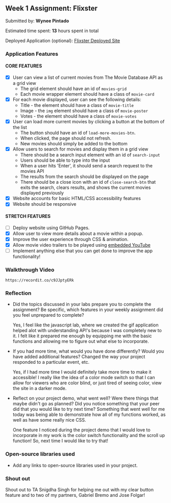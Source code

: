 ## Week 1 Assignment: Flixster

Submitted by: **Wynee Pintado**

Estimated time spent: **13** hours spent in total

Deployed Application (optional): [Flixster Deployed Site](ADD_LINK_HERE)

### Application Features

#### CORE FEATURES

- [x] User can view a list of current movies from The Movie Database API as a grid view
  - The grid element should have an id of `movies-grid`
  - Each movie wrapper element should have a class of `movie-card`
- [x] For each movie displayed, user can see the following details:
  - Title - the element should have a class of `movie-title`
  - Image - the `img` element should have a class of `movie-poster`
  - Votes - the element should have a class of `movie-votes`
- [x] User can load more current movies by clicking a button at the bottom of the list
  - The button should have an id of `load-more-movies-btn`.
  - When clicked, the page should not refresh.
  - New movies should simply be added to the bottom
- [x] Allow users to search for movies and display them in a grid view
  - There should be a search input element with an id of `search-input`
  - Users should be able to type into the input
  - When a user hits 'Enter', it should send a search request to the movies API
  - The results from the search should be displayed on the page
  - There should be a close icon with an id of `close-search-btn` that exits the search, clears results, and shows the current movies displayed previously
- [x] Website accounts for basic HTML/CSS accessibility features
- [x] Website should be responsive

#### STRETCH FEATURES

- [ ] Deploy website using GitHub Pages. 
- [x] Allow user to view more details about a movie within a popup.
- [x] Improve the user experience through CSS & animation.
- [x] Allow movie video trailers to be played using [embedded YouTube](https://support.google.com/youtube/answer/171780?hl=en)
- [ ] Implement anything else that you can get done to improve the app functionality!

### Walkthrough Video
`https://recordit.co/c9JJptyERk`

### Reflection

* Did the topics discussed in your labs prepare you to complete the assignment? Be specific, which features in your weekly assignment did you feel unprepared to complete?

    Yes, I feel like the javascript lab, where we created the gif application helped alot with understanding API's because I was completely new to it. I felt like it prepared me enough by equipping me with the basic functions and allowing me to figure out what else to incorporate.

* If you had more time, what would you have done differently? Would you have added additional features? Changed the way your project responded to a particular event, etc.
  
    Yes, if I had more time I would definitely take more time to make it accessible! I really like the idea of a color mode switch so that I can allow for viewers who are color blind, or just tired of seeing color, view the site in a darker mode.


* Reflect on your project demo, what went well? Were there things that maybe didn't go as planned? Did you notice something that your peer did that you would like to try next time?
    Something that went well for me today was being able to demonstrate how all of my functions worked, as well as have some really nice CSS.
    
    One feature I noticed during the project demo that I would love to incorporate in my work is the color switch functionality and the scroll up function! So, next time I would like to try that!


### Open-source libraries used

- Add any links to open-source libraries used in your project.

### Shout out

Shout out to TA Snigdha Singh for helping me out with my clear button feature and to two of my partners, Gabriel Bremo and Jose Folgar!
